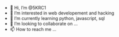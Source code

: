 - 👋 Hi, I’m @5KRC1
- 👀 I’m interested in web developement and hacking
- 🌱 I’m currently learning python, javascript, sql
- 💞️ I’m looking to collaborate on ...
- 📫 How to reach me ...

<!---
5KRC1/5KRC1 is a ✨ special ✨ repository because its `README.md` (this file) appears on your GitHub profile.
You can click the Preview link to take a look at your changes.
--->
